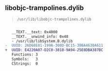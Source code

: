 ## libobjc-trampolines.dylib

> `/usr/lib/libobjc-trampolines.dylib`

```diff

   __TEXT.__text: 0x4000
   __TEXT.__unwind_info: 0x48
   - /usr/lib/libSystem.B.dylib
-  UUID: 26D68E81-199A-300D-BC15-30BA4630A611
+  UUID: E4220A07-D2C0-3818-9A94-25E8DBA387BC
   Functions: 3
   Symbols:   3
   CStrings:  0

```
